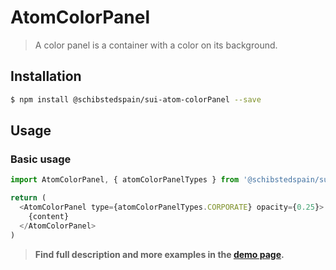 # AtomColorPanel

> A color panel is a container with a color on its background.

## Installation

```sh
$ npm install @schibstedspain/sui-atom-colorPanel --save
```

## Usage

### Basic usage
```js
import AtomColorPanel, { atomColorPanelTypes } from '@schibstedspain/sui-atom-colorPanel'

return (
  <AtomColorPanel type={atomColorPanelTypes.CORPORATE} opacity={0.25}>
    {content}
  </AtomColorPanel>
)
```


> **Find full description and more examples in the [demo page](#).**
